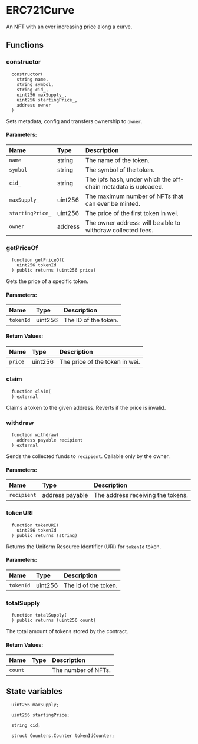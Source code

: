# ERC721Curve

An NFT with an ever increasing price along a curve.

## Functions

### constructor

```solidity
  constructor(
    string name,
    string symbol,
    string cid_,
    uint256 maxSupply_,
    uint256 startingPrice_,
    address owner
  )
```

Sets metadata, config and transfers ownership to `owner`.

#### Parameters:

| Name             | Type    | Description                                                    |
| :--------------- | :------ | :------------------------------------------------------------- |
| `name`           | string  | The name of the token.                                         |
| `symbol`         | string  | The symbol of the token.                                       |
| `cid_`           | string  | The ipfs hash, under which the off-chain metadata is uploaded. |
| `maxSupply_`     | uint256 | The maximum number of NFTs that can ever be minted.            |
| `startingPrice_` | uint256 | The price of the first token in wei.                           |
| `owner`          | address | The owner address: will be able to withdraw collected fees.    |

### getPriceOf

```solidity
  function getPriceOf(
    uint256 tokenId
  ) public returns (uint256 price)
```

Gets the price of a specific token.

#### Parameters:

| Name      | Type    | Description          |
| :-------- | :------ | :------------------- |
| `tokenId` | uint256 | The ID of the token. |

#### Return Values:

| Name    | Type    | Description                    |
| :------ | :------ | :----------------------------- |
| `price` | uint256 | The price of the token in wei. |

### claim

```solidity
  function claim(
  ) external
```

Claims a token to the given address. Reverts if the price is invalid.

### withdraw

```solidity
  function withdraw(
    address payable recipient
  ) external
```

Sends the collected funds to `recipient`. Callable only by the owner.

#### Parameters:

| Name        | Type            | Description                       |
| :---------- | :-------------- | :-------------------------------- |
| `recipient` | address payable | The address receiving the tokens. |

### tokenURI

```solidity
  function tokenURI(
    uint256 tokenId
  ) public returns (string)
```

Returns the Uniform Resource Identifier (URI) for `tokenId` token.

#### Parameters:

| Name      | Type    | Description          |
| :-------- | :------ | :------------------- |
| `tokenId` | uint256 | The id of the token. |

### totalSupply

```solidity
  function totalSupply(
  ) public returns (uint256 count)
```

The total amount of tokens stored by the contract.

#### Return Values:

| Name    | Type | Description         |
| :------ | :--- | :------------------ |
| `count` |      | The number of NFTs. |

## State variables

```solidity
  uint256 maxSupply;

  uint256 startingPrice;

  string cid;

  struct Counters.Counter tokenIdCounter;
```
